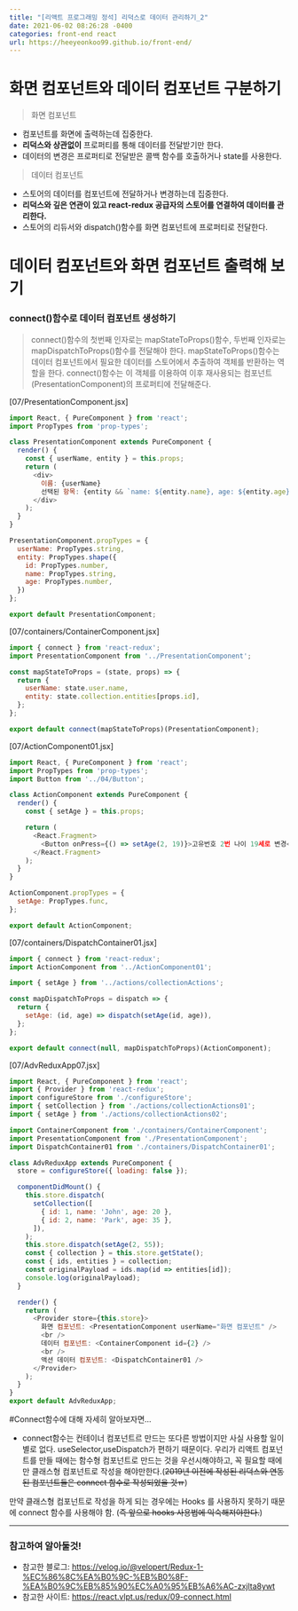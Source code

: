 ```yaml
---
title: "[리액트 프로그래밍 정석] 리덕스로 데이터 관리하기_2"
date: 2021-06-02 08:26:28 -0400
categories: front-end react
url: https://heeyeonkoo99.github.io/front-end/
---
```

# 화면 컴포넌트와 데이터 컴포넌트 구분하기
> 화면 컴포넌트
  - 컴포넌트를 화면에 출력하는데 집중한다.
  - __리덕스와 상관없이__ 프로퍼티를 통해 데이터를 전달받기만 한다.
  - 데이터의 변경은 프로퍼티로 전달받은 콜백 함수를 호출하거나 state를 사용한다.
> 데이터 컴포넌트
  - 스토어의 데이터를 컴포넌트에 전달하거나 변경하는데 집중한다.
  - __리덕스와 깊은 연관이 있고 react-redux 공급자의 스토어를 연결하여 데이터를 관리한다.__
  - 스토어의 리듀서와 dispatch()함수를 화면 컴포넌트에 프로퍼티로 전달한다. 

# 데이터 컴포넌트와 화면 컴포넌트 출력해 보기
### connect()함수로 데이터 컴포넌트 생성하기    
> connect()함수의 첫번째 인자로는 mapStateToProps()함수, 두번째 인자로는 mapDispatchToProps()함수를 전달해야 한다. mapStateToProps()함수는 데이터 컴포넌트에서 필요한 데이터를 스토어에서 추출하여 객체를 반환하는 역할을 한다. connect()함수는 이 객체를 이용하여 이후 재사용되는 컴포넌트(PresentationComponent)의 프로퍼티에 전달해준다.   

[07/PresentationComponent.jsx]    
```javascript
import React, { PureComponent } from 'react';
import PropTypes from 'prop-types';

class PresentationComponent extends PureComponent {
  render() {
    const { userName, entity } = this.props;
    return (
      <div>
        이름: {userName}
        선택된 항목: {entity && `name: ${entity.name}, age: ${entity.age}`}
      </div>
    );
  }
}

PresentationComponent.propTypes = {
  userName: PropTypes.string,
  entity: PropTypes.shape({
    id: PropTypes.number,
    name: PropTypes.string,
    age: PropTypes.number,
  })
};

export default PresentationComponent;
```
[07/containers/ContainerComponent.jsx]    
```javascript
import { connect } from 'react-redux';
import PresentationComponent from '../PresentationComponent';

const mapStateToProps = (state, props) => {
  return {
    userName: state.user.name,
    entity: state.collection.entities[props.id],
  };
};

export default connect(mapStateToProps)(PresentationComponent);
```
[07/ActionComponent01.jsx]    
```javascript
import React, { PureComponent } from 'react';
import PropTypes from 'prop-types';
import Button from '../04/Button';

class ActionComponent extends PureComponent {
  render() {
    const { setAge } = this.props;

    return (
      <React.Fragment>
        <Button onPress={() => setAge(2, 19)}>고유번호 2번 나이 19세로 변경</Button>
      </React.Fragment>
    );
  }
}

ActionComponent.propTypes = {
  setAge: PropTypes.func,
};

export default ActionComponent;
```
[07/containers/DispatchContainer01.jsx]
```javascript
import { connect } from 'react-redux';
import ActionComponent from '../ActionComponent01';

import { setAge } from '../actions/collectionActions';

const mapDispatchToProps = dispatch => {
  return {
    setAge: (id, age) => dispatch(setAge(id, age)),
  };
};

export default connect(null, mapDispatchToProps)(ActionComponent);
```
[07/AdvReduxApp07.jsx]    
```javascript
import React, { PureComponent } from 'react';
import { Provider } from 'react-redux';
import configureStore from './configureStore';
import { setCollection } from './actions/collectionActions01';
import { setAge } from './actions/collectionActions02';

import ContainerComponent from './containers/ContainerComponent';
import PresentationComponent from './PresentationComponent';
import DispatchContainer01 from './containers/DispatchContainer01';

class AdvReduxApp extends PureComponent {
  store = configureStore({ loading: false });

  componentDidMount() {
    this.store.dispatch(
      setCollection([
        { id: 1, name: 'John', age: 20 },
        { id: 2, name: 'Park', age: 35 },
      ]),
    );
    this.store.dispatch(setAge(2, 55));
    const { collection } = this.store.getState();
    const { ids, entities } = collection;
    const originalPayload = ids.map(id => entities[id]);
    console.log(originalPayload);
  }

  render() {
    return (
      <Provider store={this.store}>
        화면 컴포넌트: <PresentationComponent userName="화면 컴포넌트" />
        <br />
        데이터 컴포넌트: <ContainerComponent id={2} />
        <br />
        액션 데이터 컴포넌트: <DispatchContainer01 />
      </Provider>
    );
  }
}
export default AdvReduxApp;
```

#Connect함수에 대해 자세히 알아보자면...
- connect함수는 컨테이너 컴포넌트르 만드는 또다른 방법이지만 사실 사용할 일이 별로 없다. useSelector,useDispatch가 편하기 때문이다. 우리가 리액트 컴포넌트를 만들 때에는 함수형 컴포넌트로 만드는 것을 우선시해야하고, 꼭 필요할 때에만 클래스형 컴포넌트로 작성을 해야만한다.(~~2019년 이전에 작성된 리덕스와 연동된 컴포넌트들은 connect 함수로 작성되었을 것ㅠ~~)

만약 클래스형 컴포넌트로 작성을 하게 되는 경우에는 Hooks 를 사용하지 못하기 때문에 connect 함수를 사용해야 함. (~~즉 앞으로 hooks 사용법에 익숙해져야한다.~~)

-------
### 참고하여 알아둘것!

* 참고한 블로그: <https://velog.io/@velopert/Redux-1-%EC%86%8C%EA%B0%9C-%EB%B0%8F-%EA%B0%9C%EB%85%90%EC%A0%95%EB%A6%AC-zxjlta8ywt>    
* 참고한 사이트: <https://react.vlpt.us/redux/09-connect.html>
        



[jekyll-docs]: https://jekyllrb.com/docs/home
[jekyll-gh]:   https://github.com/jekyll/jekyll
[jekyll-talk]: https://talk.jekyllrb.com/

